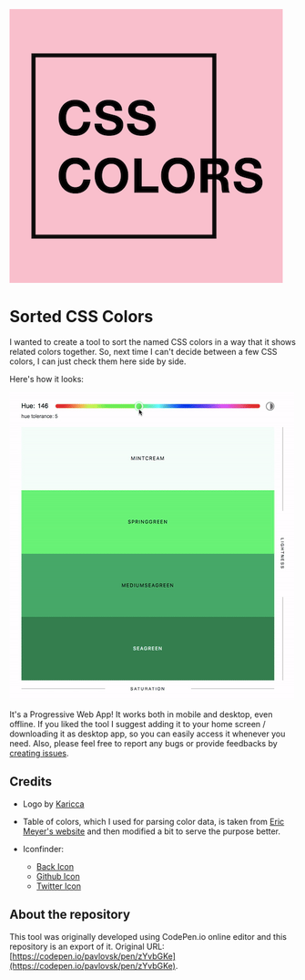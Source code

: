 ![Logo](logo-small.png)

# Sorted CSS Colors

I wanted to create a tool to sort the named CSS colors in a way that it shows related colors together. So, next time I can't decide between a few CSS colors, I can just check them here side by side.

Here's how it looks:

![Screenshot](kapture.gif)

It's a Progressive Web App! It works both in mobile and desktop, even offline. If you liked the tool I suggest adding it to your home screen / downloading it as desktop app, so you can easily access it whenever you need. Also, please feel free to report any bugs or provide feedbacks by [creating issues](https://github.com/scriptype/sorted-colors/issues).

## Credits

- Logo by [Karicca](https://www.behance.net/karicca)

- Table of colors, which I used for parsing color data, is taken from [Eric Meyer's website](https://meyerweb.com/eric/css/colors/) and then modified a bit to serve the purpose better.

- Iconfinder:
  - [Back Icon](https://www.iconfinder.com/icons/326518/arrow_back_icon)
  - [Github Icon](https://www.iconfinder.com/icons/298822/github_mark_icon)
  - [Twitter Icon](https://www.iconfinder.com/icons/211920/social_twitter_icon)

## About the repository

This tool was originally developed using CodePen.io online editor and this repository is an export of it. Original URL: [https://codepen.io/pavlovsk/pen/zYvbGKe](https://codepen.io/pavlovsk/pen/zYvbGKe).
